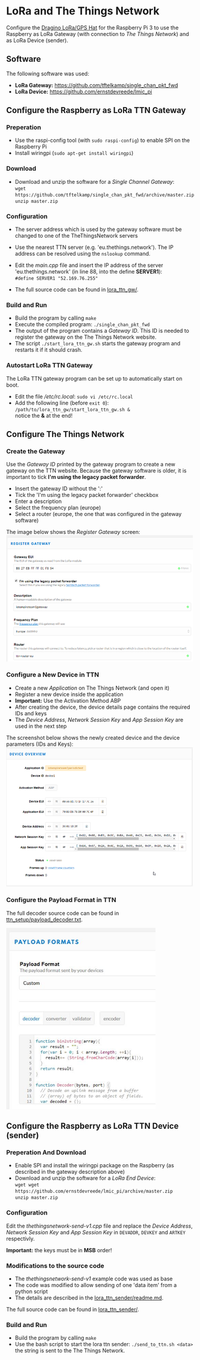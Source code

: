 # LoRa and The Things Network

Configure the [Dragino LoRa/GPS Hat](http://wiki.dragino.com/index.php?title=Lora/GPS_HAT) for the Raspberry Pi 3 to use the Raspberry as LoRa Gateway (with connection to *The Things Network*) and as LoRa Device (sender).

## Software
The following software was used:
- **LoRa Gateway:** https://github.com/tftelkamp/single_chan_pkt_fwd
- **LoRa Device:** https://github.com/ernstdevreede/lmic_pi

## Configure the Raspberry as LoRa TTN Gateway
### Preperation
- Use the raspi-config tool (with `sudo raspi-config`) to enable SPI on the Raspberry Pi
- Install wiringpi (`sudo apt-get install wiringpi`)

### Download
- Download and unzip the software for a *Single Channel Gateway*:<br>
`wget https://github.com/tftelkamp/single_chan_pkt_fwd/archive/master.zip`<br>
`unzip master.zip`

### Configuration
- The server address which is used by the gateway software must be changed to one of the TheThingsNetwork servers
- Use the nearest TTN server (e.g. 'eu.thethings.network'). The IP address can be resolved using the `nslookup` command.
- Edit the *main.cpp* file and insert the IP address of the server 'eu.thethings.network' (in line 88, into the define **SERVER1**):<br>
`#define SERVER1 "52.169.76.255"`

- The full source code can be found in [lora_ttn_gw/](lora_ttn_gw/).

### Build and Run
- Build the program by calling `make`
- Execute the compiled program: `./single_chan_pkt_fwd`
- The output of the program contains a *Gateway ID*. This ID is needed to register the gateway on the The Things Network website.
- The script `./start_lora_ttn_gw.sh` starts the gateway program and restarts it if it should crash.

### Autostart LoRa TTN Gateway
The LoRa TTN gateway program can be set up to automatically start on boot.

- Edit the file */etc/rc.local*: `sudo vi /etc/rc.local`
- Add the following line (before `exit 0`):<br>
`/path/to/lora_ttn_gw/start_lora_ttn_gw.sh &`<br>
notice the **&** at the end!

## Configure The Things Network

### Create the Gateway
Use the *Gateway ID* printed by the gateway program to create a new gateway on the TTN website. Because the gateway software is older, it is important to tick **I'm using the legacy packet forwarder**.
- Insert the gateway ID without the ':'
- Tick the 'I'm using the legacy packet forwarder' checkbox
- Enter a description
- Select the frequency plan (europe)
- Select a router (europe, the one that was configured in the gateway software)

The image below shows the *Register Gateway* screen:<br>
<img src="ttn_setup/gatewaycreation.png" width="500" />





### Configure a New Device in TTN

- Create a new *Application* on The Things Network (and open it)
- Register a new device inside the application
- **Important:** Use the Activation Method ABP
- After creating the device, the device details page contains the required IDs and keys
- The *Device Address*, *Network Session Key* and *App Session Key* are used in the next step

The screenshot below shows the newly created device and the device parameters (IDs and Keys):
<img src="ttn_setup/applicationplusdevice.png" width="500" />

### Configure the Payload Format in TTN
The full decoder source code can be found in [ttn_setup/payload_decoder.txt](ttn_setup/payload_decoder.txt).

<img src="ttn_setup/payloadformat.jpg" width="400" />







## Configure the Raspberry as LoRa TTN Device (sender)

### Preperation And Download
- Enable SPI and install the wiringpi package on the Raspberry (as described in the gateway description above)
- Download and unzip the software for a *LoRa End Device*:<br>
`wget wget https://github.com/ernstdevreede/lmic_pi/archive/master.zip`<br>
`unzip master.zip`

### Configuration
Edit the *thethingsnetwork-send-v1.cpp* file and replace the *Device Address*, *Network Session Key* and *App Session Key* in `DEVADDR`, `DEVKEY` and `ARTKEY` respectivly.

**Important:** the keys must be in **MSB** order!

### Modifications to the source code
- The *thethingsnetwork-send-v1* example code was used as base
- The code was modified to allow sending of one 'data item' from a python script
- The details are described in the [lora_ttn_sender/readme.md](lora_ttn_sender/).

The full source code can be found in [lora_ttn_sender/](lora_ttn_sender/).

### Build and Run
- Build the program by calling `make`
- Use the bash script to start the lora ttn sender: `./send_to_ttn.sh <data>`<br>
the *<data>* string is sent to the The Things Network.
